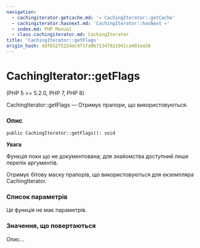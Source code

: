 ```yaml
---
navigation:
  - cachingiterator.getcache.md: '« CachingIterator::getCache'
  - cachingiterator.hasnext.md: 'CachingIterator::hasNext »'
  - index.md: PHP Manual
  - class.cachingiterator.md: CachingIterator
title: 'CachingIterator::getFlags'
origin_hash: ddf652f5224dc9f1fa9671347921941ca401ea50
---
```

# CachingIterator::getFlags

(PHP 5 >= 5.2.0, PHP 7, PHP 8)

CachingIterator::getFlags — Отримує прапори, що використовуються.

### Опис

```methodsynopsis
public CachingIterator::getFlags(): void
```

**Увага**

Функція поки що не документована; для знайомства доступний лише перелік аргументів.

Отримує бітову маску прапорів, що використовуються для екземпляра CachingIterator.

### Список параметрів

Ця функція не має параметрів.

### Значення, що повертаються

Опис...
